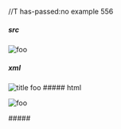 //T has-passed:no
example 556
##### src
![foo]

[foo]: /url "title"
##### xml
<?xml version="1.0" encoding="UTF-8"?>
<!DOCTYPE document SYSTEM "CommonMark.dtd">
<document xmlns="http://commonmark.org/xml/1.0">
  <paragraph>
    <image destination="/url" title="title">
      <text>foo</text>
    </image>
  </paragraph>
</document>
##### html
<p><img src="/url" alt="foo" title="title" /></p>
#####
